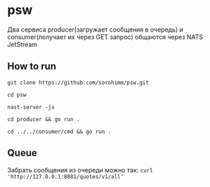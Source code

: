 # psw
Два сервиса producer(загружает сообщения в очередь) и consumer(получает их через GET запрос) общаются через NATS JetStream

## How to run ##
    git clone https://github.com/sorohimm/psw.git
    
    cd psw
    
    nast-server -js
    
    cd producer && go run .
    
    cd ../../consumer/cmd && go run .

## Queue
Забрать сообщения из очереди можно так: 
    `curl 'http://127.0.0.1:8081/quotes/v1/all'`
